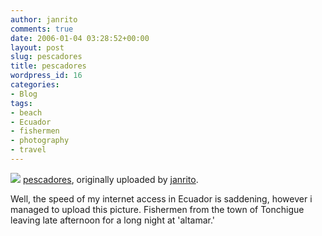 ```yaml
---
author: janrito
comments: true
date: 2006-01-04 03:28:52+00:00
layout: post
slug: pescadores
title: pescadores
wordpress_id: 16
categories:
- Blog
tags:
- beach
- Ecuador
- fishermen
- photography
- travel
---
```





[![](http://static.flickr.com/42/81026315_6b107ac555.jpg)](http://www.flickr.com/photos/janrito/81026315/)
[pescadores](http://www.flickr.com/photos/janrito/81026315/), originally uploaded by [janrito](http://www.flickr.com/people/janrito/).


Well, the speed of my internet access in Ecuador is saddening, however i managed to upload this picture. Fishermen from the town of Tonchigue leaving late afternoon for a long night at 'altamar.'


